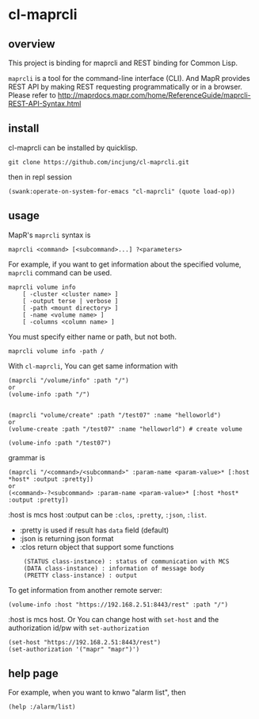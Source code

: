# cl-maprcli

## overview
This project is binding for maprcli and REST binding for Common Lisp. 

`maprcli` is a tool for the command-line interface (CLI). And MapR provides REST API by making REST requesting programmatically or in a browser. Please refer to http://maprdocs.mapr.com/home/ReferenceGuide/maprcli-REST-API-Syntax.html

## install
cl-maprcli can be installed by quicklisp. 

```
git clone https://github.com/incjung/cl-maprcli.git
```
then in repl session
```
(swank:operate-on-system-for-emacs "cl-maprcli" (quote load-op))
```

## usage

MapR's `maprcli` syntax is 
```
maprcli <command> [<subcommand>...] ?<parameters>
```

For example, if you want to get information about the specified volume, `maprcli` command can be used.  

```
maprcli volume info
    [ -cluster <cluster name> ]
    [ -output terse | verbose ]
    [ -path <mount directory> ]
    [ -name <volume name> ]
    [ -columns <column name> ]
```

You must specify either name or path, but not both. 

```
maprcli volume info -path /
```

With `cl-maprcli`, You can get same information with 

```
(maprcli "/volume/info" :path "/")
or 
(volume-info :path "/")


(maprcli "volume/create" :path "/test07" :name "helloworld")
or
(volume-create :path "/test07" :name "helloworld") # create volume 

(volume-info :path "/test07")
```

grammar is 
```
(maprcli "/<command>/<subcommand>" :param-name <param-value>* [:host *host* :output :pretty])
or
(<command>-?<subcommand> :param-name <param-value>* [:host *host* :output :pretty])
```
:host is mcs host 
:output can be `:clos`, `:pretty`, `:json`, `:list`.
 - :pretty is used if result has `data` field (default)
 - :json is returning json format
 - :clos return object that support some functions
    ```
     (STATUS class-instance) : status of communication with MCS
     (DATA class-instance) : information of message body
     (PRETTY class-instance) : output 
    ```

To get information from another remote server:
```
(volume-info :host "https://192.168.2.51:8443/rest" :path "/")
```
:host is mcs host. Or You can change host with `set-host` and the authorization id/pw with `set-authorization`

```
(set-host "https://192.168.2.51:8443/rest")
(set-authorization '("mapr" "mapr")')
```

## help page
For example, when you want to knwo "alarm list", then 
```
(help :/alarm/list)
```
